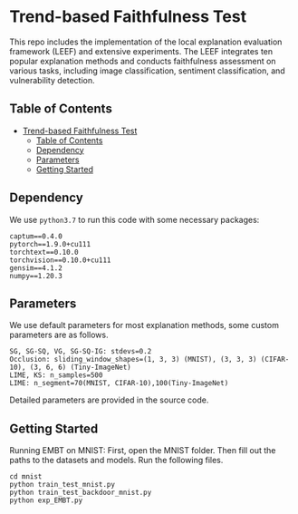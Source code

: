 # Trend-based Faithfulness Test

This repo includes the implementation of the local explanation evaluation framework (LEEF) and extensive experiments. The LEEF integrates ten popular explanation methods and conducts faithfulness assessment on various tasks, including image classification, sentiment classification, and vulnerability detection. 

## Table of Contents

- [Trend-based Faithfulness Test](#trend-based-faithfulness-test)
  - [Table of Contents](#table-of-contents)
  - [Dependency](#dependency)
  - [Parameters](#parameters)
  - [Getting Started](#getting-started)

## Dependency

We use `python3.7` to run this code with some necessary packages:

```text
captum==0.4.0
pytorch==1.9.0+cu111
torchtext==0.10.0
torchvision==0.10.0+cu111
gensim==4.1.2
numpy==1.20.3
```

## Parameters
We use default parameters for most explanation methods, some custom parameters are as follows. 

```text
SG, SG-SQ, VG, SG-SQ-IG: stdevs=0.2
Occlusion: sliding_window_shapes=(1, 3, 3) (MNIST), (3, 3, 3) (CIFAR-10), (3, 6, 6) (Tiny-ImageNet)
LIME, KS: n_samples=500
LIME: n_segment=70(MNIST, CIFAR-10),100(Tiny-ImageNet)
```
Detailed parameters are provided in the source code.

## Getting Started

Running EMBT on MNIST: First, open the MNIST folder. Then fill out the paths to the datasets and models. Run the following files.

```text
cd mnist
python train_test_mnist.py
python train_test_backdoor_mnist.py
python exp_EMBT.py
```


